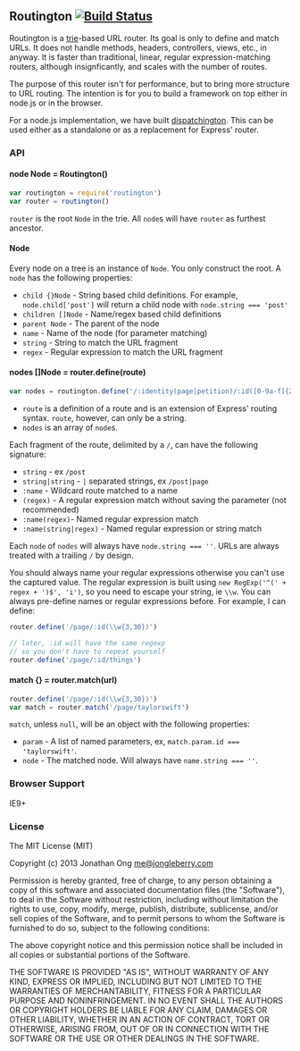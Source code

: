## Routington [![Build Status](https://travis-ci.org/berrington/routington.png)](https://travis-ci.org/berrington/routington)

Routington is a [trie](http://en.wikipedia.org/wiki/Trie)-based URL router. 
Its goal is only to define and match URLs. 
It does not handle methods, headers, controllers, views, etc., in anyway. 
It is faster than traditional, linear, regular expression-matching routers, although insignficantly, 
and scales with the number of routes.

The purpose of this router isn't for performance, 
but to bring more structure to URL routing. 
The intention is for you to build a framework on top either in node.js or in the browser.

For a node.js implementation, 
we have built [dispatchington](https://github.com/berrington/dispatchington). 
This can be used either as a standalone or as a replacement for Express' router.

### API

#### node Node = Routington()

```js
var routington = require('routington')
var router = routington()
```

`router` is the root `Node` in the trie. All `node`s will have `router` as furthest ancestor.

#### Node

Every node on a tree is an instance of `Node`. You only construct the root. A `node` has the following properties:

- `child {}Node` - String based child definitions. 
  For example, `node.child['post']` will return a child node with `node.string === 'post'`
- `children []Node` - Name/regex based child definitions
- `parent Node` - The parent of the node
- `name` - Name of the node (for parameter matching)
- `string` - String to match the URL fragment
- `regex` - Regular expression to match the URL fragment

#### nodes []Node = router.define(route)

```js
var nodes = routington.define('/:identity(page|petition)/:id([0-9a-f]{24})')
```

- `route` is a definition of a route and is an extension of Express' routing syntax. 
  `route`, however, can only be a string.
- `nodes` is an array of `node`s.

Each fragment of the route, delimited by a `/`, can have the following signature:

- `string` - ex `/post`
- `string|string` - `|` separated strings, ex `/post|page`
- `:name` - Wildcard route matched to a name
- `(regex)` - A regular expression match without saving the parameter (not recommended)
- `:name(regex)`- Named regular expression match
- `:name(string|regex)` - Named regular expression or string match

Each `node` of `nodes` will always have `node.string === ''`. 
URLs are always treated with a trailing `/` by design.

You should always name your regular expressions otherwise you can't use the captured value. 
The regular expression is built using `new RegExp('^(' + regex + ')$', 'i')`, 
so you need to escape your string, ie `\\w`. 
You can always pre-define names or regular expressions before. For example, I can define:

```js
router.define('/page/:id(\\w{3,30})')

// later, :id will have the same regexp
// so you don't have to repeat yourself
router.define('/page/:id/things')
```

#### match {} = router.match(url)

```js
router.define('/page/:id(\\w{3,30})')
var match = router.match('/page/taylorswift')
```

`match`, unless `null`, will be an object with the following properties:

- `param` - A list of named parameters, ex, `match.param.id === 'taylorswift'`.
- `node` - The matched node. 
  Will always have `name.string === ''`.

### Browser Support

IE9+

### License

The MIT License (MIT)

Copyright (c) 2013 Jonathan Ong me@jongleberry.com

Permission is hereby granted, free of charge, to any person obtaining a copy
of this software and associated documentation files (the "Software"), to deal
in the Software without restriction, including without limitation the rights
to use, copy, modify, merge, publish, distribute, sublicense, and/or sell
copies of the Software, and to permit persons to whom the Software is
furnished to do so, subject to the following conditions:

The above copyright notice and this permission notice shall be included in
all copies or substantial portions of the Software.

THE SOFTWARE IS PROVIDED "AS IS", WITHOUT WARRANTY OF ANY KIND, EXPRESS OR
IMPLIED, INCLUDING BUT NOT LIMITED TO THE WARRANTIES OF MERCHANTABILITY,
FITNESS FOR A PARTICULAR PURPOSE AND NONINFRINGEMENT. IN NO EVENT SHALL THE
AUTHORS OR COPYRIGHT HOLDERS BE LIABLE FOR ANY CLAIM, DAMAGES OR OTHER
LIABILITY, WHETHER IN AN ACTION OF CONTRACT, TORT OR OTHERWISE, ARISING FROM,
OUT OF OR IN CONNECTION WITH THE SOFTWARE OR THE USE OR OTHER DEALINGS IN
THE SOFTWARE.
